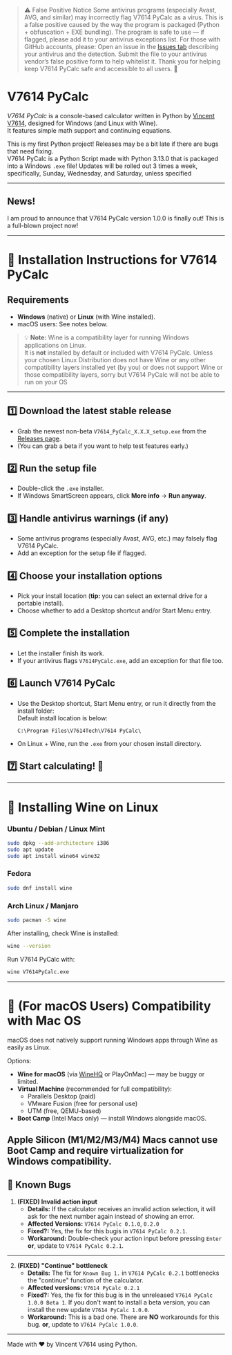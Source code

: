 >⚠ False Positive Notice
Some antivirus programs (especially Avast, AVG, and similar) may incorrectly flag V7614 PyCalc as a virus.
This is a false positive caused by the way the program is packaged (Python + obfuscation + EXE bundling).
The program is safe to use — if flagged, please add it to your antivirus exceptions list.
For those with GitHub accounts, please:
Open an issue in the [Issues tab](https://github.com/V7614-Tech/V7614-PyCalc/issues) describing your antivirus and the detection.
Submit the file to your antivirus vendor’s false positive form to help whitelist it.
Thank you for helping keep V7614 PyCalc safe and accessible to all users. 💙

# V7614 PyCalc

*V7614 PyCalc* is a console-based calculator written in Python by [Vincent V7614](https://github.com/V7614), designed for Windows (and Linux with Wine).  
It features simple math support and continuing equations.

This is my first Python project! Releases may be a bit late if there are bugs that need fixing.  
V7614 PyCalc is a Python Script made with Python 3.13.0 that is packaged into a Windows `.exe` file!
Updates will be rolled out 3 times a week, specifically, Sunday, Wednesday, and Saturday, unless specified

---

## News!

I am proud to announce that V7614 PyCalc version 1.0.0 is finally out! This is a full-blown project now!

---

# 🚀 Installation Instructions for V7614 PyCalc

## Requirements
- **Windows** (native) or **Linux** (with Wine installed).
- macOS users: See notes below.

> 💡 **Note:** Wine is a compatibility layer for running Windows applications on Linux.  
> It is **not** installed by default or included with V7614 PyCalc. Unless your chosen Linux Distribution does not have Wine or any other compatibility layers installed yet (by you) or does not support Wine or those compatibility layers, sorry but V7614 PyCalc will not be able to run on your OS 

---

## 1️⃣ Download the latest stable release
- Grab the newest non-beta `V7614_PyCalc_X.X.X_setup.exe` from the [Releases page](https://github.com/V7614-Tech/V7614-PyCalc/releases).
- (You can grab a beta if you want to help test features early.)

## 2️⃣ Run the setup file
- Double-click the `.exe` installer.
- If Windows SmartScreen appears, click **More info** → **Run anyway**.

## 3️⃣ Handle antivirus warnings (if any)
- Some antivirus programs (especially Avast, AVG, etc.) may falsely flag V7614 PyCalc.
- Add an exception for the setup file if flagged.

## 4️⃣ Choose your installation options
- Pick your install location (**tip:** you can select an external drive for a portable install).
- Choose whether to add a Desktop shortcut and/or Start Menu entry.

## 5️⃣ Complete the installation
- Let the installer finish its work.
- If your antivirus flags `V7614PyCalc.exe`, add an exception for that file too.

## 6️⃣ Launch V7614 PyCalc
- Use the Desktop shortcut, Start Menu entry, or run it directly from the install folder:  
Default install location is below:
  ```
  C:\Program Files\V7614Tech\V7614 PyCalc\
  ```
- On Linux + Wine, run the `.exe` from your chosen install directory.

## 7️⃣ Start calculating! 🎉

---

# 🍷 Installing Wine on Linux

### Ubuntu / Debian / Linux Mint
```bash
sudo dpkg --add-architecture i386
sudo apt update
sudo apt install wine64 wine32
```

### Fedora
```bash
sudo dnf install wine
```

### Arch Linux / Manjaro
```bash
sudo pacman -S wine
```

After installing, check Wine is installed:
```bash
wine --version
```

Run V7614 PyCalc with:
```bash
wine V7614PyCalc.exe
```

---

# 🍏 (For macOS Users) Compatibility with Mac OS

macOS does not natively support running Windows apps through Wine as easily as Linux.

Options:
- **Wine for macOS** (via [WineHQ](https://www.winehq.org) or PlayOnMac) — may be buggy or limited.
- **Virtual Machine** (recommended for full compatibility):
  - Parallels Desktop (paid)
  - VMware Fusion (free for personal use)
  - UTM (free, QEMU-based)
- **Boot Camp** (Intel Macs only) — install Windows alongside macOS.

Apple Silicon (M1/M2/M3/M4) Macs cannot use Boot Camp and require virtualization for Windows compatibility.
---

## 🐞 Known Bugs

1. **(FIXED) Invalid action input**
   - **Details:** If the calculator receives an invalid action selection, it will ask for the next number again instead of showing an error.
   - **Affected Versions:** `V7614 PyCalc 0.1.0`, `0.2.0`  
   - **Fixed?:** Yes, the fix for this bugis in `V7614 PyCalc 0.2.1`.  
   - **Workaround:** Double-check your action input before pressing `Enter` **or**, update to `V7614 PyCalc 0.2.1`.
---

2. **(FIXED) "Continue" bottleneck**
   - **Details:** The fix for `Known Bug 1.` in `V7614 PyCalc 0.2.1` bottlenecks the "continue" function of the calculator.
   - **Affected versions:** `V7614 PyCalc 0.2.1`
   - **Fixed?:** Yes, the fix for this bug is in the unreleased `V7614 PyCalc 1.0.0 Beta 1`. If you don't want to install a beta version, you can install the new update `V7614 PyCalc 1.0.0`.
   - **Workaround:** This is a bad one. There are **NO** workarounds for this bug. **or**, update to `V7614 PyCalc 1.0.0`.
---

Made with ❤️ by Vincent V7614 using Python.
